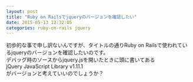 ```yaml
---
layout: post
title: "Ruby on Railsでjqueryのバージョンを確認したい"
date: 2015-05-13 12:32:05
categories: ruby-on-rails jquery
---
```

<p>初歩的な事で申し訳ないんですが、タイトルの通りRuby on Railsで使われているjqueryのバージョンを確認したいのです。<br>
デバッグ時のソースからjquery.jsを開いたときに頭に書いてある<br>
jQuery JavaScript Library v1.11.1<br>
がバージョンと考えていいのでしょうか？</p>
